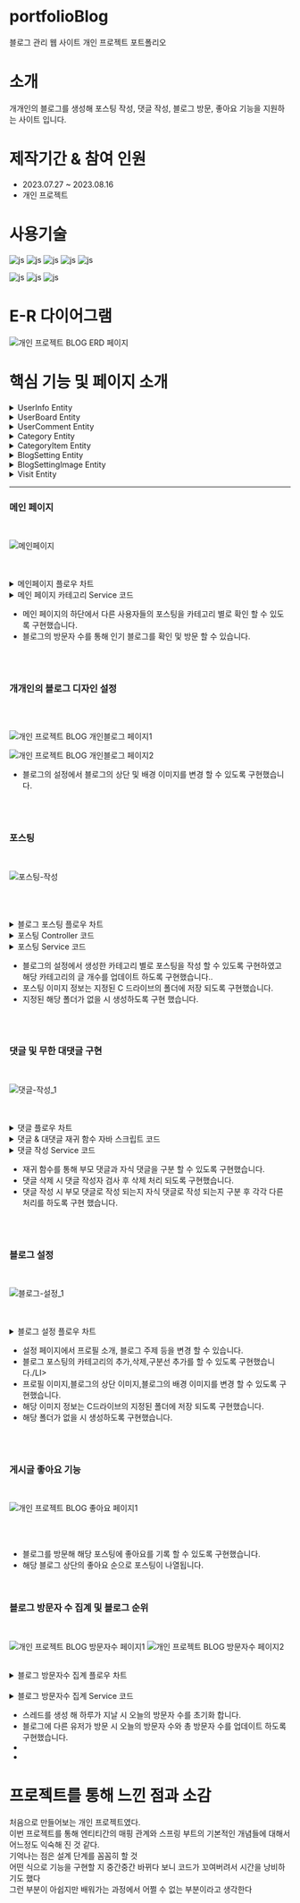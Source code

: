 # portfolioBlog
블로그 관리 웹 사이트 개인 프로젝트 포트폴리오


# 소개
개개인의 블로그를 생성해 포스팅 작성, 댓글 작성, 블로그 방문, 좋아요 기능을 지원하는 사이트 입니다.
<BR>

# 제작기간 & 참여 인원
<UL>
  <LI>2023.07.27 ~ 2023.08.16</LI>
  <LI>개인 프로젝트</LI>
</UL>


# 사용기술
![js](https://img.shields.io/badge/SpringBoot-6DB33F?style=for-the-badge&logo=SpringBoot&logoColor=white)
![js](https://img.shields.io/badge/Java-FF0000?style=for-the-badge&logo=Java&logoColor=white)
![js](https://img.shields.io/badge/IntelliJ-004088?style=for-the-badge&logo=IntelliJ&logoColor=white)
![js](https://img.shields.io/badge/MariaDB-003545?style=for-the-badge&logo=MariaDB&logoColor=white)
![js](https://img.shields.io/badge/security-6DB33F?style=for-the-badge&logo=security&logoColor=white)

![js](https://img.shields.io/badge/jquery-0769AD?style=for-the-badge&logo=jquery&logoColor=white)
![js](https://img.shields.io/badge/bootstrap-7952B3?style=for-the-badge&logo=bootstrap&logoColor=white)
![js](https://img.shields.io/badge/JavaScript-F7DF1E?style=for-the-badge&logo=JavaScript&logoColor=white)

# E-R 다이어그램


![개인 프로젝트 BLOG ERD 페이지](https://github.com/oals/portfolioBlog/assets/136543676/6300be94-d45e-4641-aba2-6fdf95022ca3)



# 핵심 기능 및 페이지 소개

<details>
 <summary> UserInfo Entity
 
 </summary> 





          
    @Log4j2
    @Setter
    @Getter
    @AllArgsConstructor
    @NoArgsConstructor
    @Table(name = "userinfo")
    @Builder
    @Entity
    public class UserInfo {

    @Id
    @Column(nullable = false,length = 200)
    private String userEmail;  //이메일

    @Column(nullable = false)
    private String userPw; //비밀번호

    @Column(nullable = false,length = 50)
    private String userName; //이름

    @Column(nullable = true,length = 50)
    private String userNickName; //닉네임

    @Column(nullable = false,length = 300)
    private String address; //주소

    @Column(nullable = false,length = 50)
    private String phone; //전화번호

    @Column(nullable = false)
    private String joinDate; //가입날짜

    @Column(nullable = true)
    private int followCount; //팔로워 수

    @Column(nullable = true)
    private int followingCount; //팔로잉 수
    @Enumerated(EnumType.STRING)
    private Role role;  //권한 설정


    public static UserInfo createMember(UserInfoDTO userInfoDTO, PasswordEncoder passwordEncoder){
        UserInfo userInfo = new UserInfo();
        userInfo.setUserEmail(userInfoDTO.getUserEmail());
        userInfo.setUserName(userInfoDTO.getUserName());
        userInfo.setUserNickName(userInfoDTO.getUserNickName());
        userInfo.setAddress(userInfoDTO.getAddress());
        userInfo.setPhone(userInfoDTO.getPhone());
        userInfo.setJoinDate(userInfoDTO.getJoinDate());
        userInfo.setFollowCount(userInfoDTO.getFollowCount());
        userInfo.setFollowingCount(userInfoDTO.getFollowingCount());
        userInfo.setRole(Role.USER);


        // 암호화
        String password = passwordEncoder.encode(userInfoDTO.getUserPw());
        userInfo.setUserPw(password);

        return userInfo;
    }

    public void Update_NickName(String userNickName){

        this.userNickName = userNickName;
    }



    }
          








</details>

<details>
 <summary> UserBoard Entity
 
 </summary> 




    @Entity
    @Getter
    @Setter
    @Table(name="userboard")
    public class UserBoard {

    @Id
    @GeneratedValue(strategy=GenerationType.IDENTITY)
    private Long articleNo; 

    @ManyToOne(fetch = FetchType.LAZY)    //확인 필요
    @JoinColumn(name="blogsetting_blog_no")
    private BlogSetting blogSetting; //블로그 정보


    @OneToMany(mappedBy = "userBoard",cascade = CascadeType.ALL)
    private List<UserComment> userComment = new ArrayList<UserComment>(); //댓글 


    @OneToOne(cascade = CascadeType.ALL)
    private BoardImage Thumbnail;   //썸네일 이미지 



    @Column(nullable = false)
    private String category;    //해당 포스트의 카테고리 명

    @Column(nullable = false)
    private String title;   //제목

    @Column(nullable = false,length = 5000)
    private String content; //내용

    @Min(value=0)
    @Column(nullable = false)
    private int view;   //조회수

    @Min(value=0)
    @Column(nullable = false,name = "board_Like")
    private int like;   //좋아요 수

    @Column(nullable = false)
    private LocalDate writeDate;    //작성일


    public void updateLike(){
        this.like += 1;

    }




    }




  





</details>


<details>
 <summary> UserComment Entity
 
 </summary> 





    @Entity
    @Getter
    @Setter
    @Log4j2
    public class UserComment {

    @Id
    @GeneratedValue(strategy = GenerationType.AUTO)
    private Long commentNo;  


    @JsonIgnore
    @ManyToOne(fetch = FetchType.LAZY)
    @JoinColumn(name="userboard_articleNo")
    private UserBoard userBoard;    //댓글이 달린 포스트

    @JsonIgnore
    @ManyToOne(fetch = FetchType.LAZY)
    @JoinColumn(name="blogsetting_blogNo")
    private BlogSetting blogSetting;  //블로그 설정
    

    @Column(nullable = false,name="user_nick_name")
    private String userNickName;    //댓글 작성자


    @Column(nullable = false,name="comment")
    private String comment; //댓글 내용


    @JsonIgnore
    @ManyToOne(fetch = FetchType.LAZY)
    @JoinColumn(name="UserComment_commentNo")
    private UserComment parentComment;       //부모 댓글


    @OneToMany(fetch = FetchType.LAZY,cascade = CascadeType.ALL)
    @JoinColumn(name="UserComment_commentNo")
    private List<UserComment> childComment = new ArrayList<UserComment>();  //자식 댓글  



    @Column(nullable = false)
    private LocalDate writeDate;    //댓글 작성일



    public void addChildComment(UserComment userComment){

        this.childComment.add(userComment);

    }



    }









</details>


<details>
 <summary> Category Entity
 
 </summary> 





    @Getter
    @Setter
    @AllArgsConstructor
    @NoArgsConstructor
    @Table(name="category")
    @Log4j2
    @Entity
    public class Category {

    @Id
    @GeneratedValue(strategy = GenerationType.IDENTITY)
    private Long categoryNo;

    @ManyToOne(fetch = FetchType.LAZY)
    @JoinColumn(name="blogsetting_blog_no")
    private BlogSetting blogSetting;    //블로그 정보


    @OneToMany(mappedBy = "category" ,cascade = CascadeType.PERSIST)
    private List<CategoryItem> categoryItem = new ArrayList<CategoryItem>();    //카테고리 정보



    public void addCategory(List<CategoryItem> categoryItem){

        for(int i = 0; i< categoryItem.size(); i++) {
            this.categoryItem.add(categoryItem.get(i));
        }
    }


    }









</details>


<details>
 <summary> CategoryItem Entity
 
 </summary> 





    @Entity
    @Getter
    @Setter
    @Table(name="categoryItem")
    public class CategoryItem {

    @Id
    @GeneratedValue(strategy = GenerationType.IDENTITY)
    private Long id;

    @Column(name="category_name")
    private String CategoryName; // 카테고리 명

    @Min(value = 0)
    @Column(name="category_count")
    private int categoryCount;  //카테고리의 글 개수

    @ManyToOne
    private Category category;


     }









</details>


<details>
 <summary> BlogSetting Entity
 
 </summary> 




     @Entity
     @Getter
     @AllArgsConstructor
     @NoArgsConstructor
     @Table(name="blogsetting")
     @Builder
     public class BlogSetting {

    @Id
    @GeneratedValue(strategy = GenerationType.IDENTITY)
    private Long blogNo;


    @OneToOne(fetch = FetchType.LAZY)    
    @JoinColumn(name = "userinfo_userEmail")
    private UserInfo userInfo;  //블로그 주인

    @Column(nullable = true)
    private String blogTopic;  //블로그 주제

    @Column(nullable = true)
    private String headerImagePath; //헤더 이미지

    @Column(nullable = true)
    private String bodyImagePath; //바디 이미지

    @Column(nullable = true)
    private String profileInfo; //프로필 소개글

    @Column(nullable = true)
    private String profileImagePath; //프로필 이미지

    @Column(nullable = true)
    private boolean privateChk; //비공개 여부

    @Column(nullable = true)
    private boolean writePermission; //댓글 작성 여부


    public void update_profile(BlogSettingDTO blogSettingDTO){


        this.profileInfo = blogSettingDTO.getProfileInfo();
        this.blogTopic = blogSettingDTO.getBlogTopic();
        this.privateChk = blogSettingDTO.isPrivateChk();
        this.headerImagePath = blogSettingDTO.getHeaderImagePath();
        this.bodyImagePath =  blogSettingDTO.getBodyImagePath();
        this.profileImagePath = blogSettingDTO.getProfileImagepath();
    }






    }








</details>


<details>
 <summary> BlogSettingImage Entity
 
 </summary> 





    @Entity
    @Getter
    @Setter
    @Builder
    @AllArgsConstructor
    @NoArgsConstructor
    public class BlogSettingImage {    


    @Id
    @GeneratedValue(strategy = GenerationType.IDENTITY)
    Long BlogImgNo;

    @OneToOne(fetch = FetchType.LAZY)    
    @JoinColumn(name="blogsetting_blog_no")
    BlogSetting blogSetting; //블로그 정보

    String PastHeaderImagePath;  //수정 전 헤더이미지 
    String PastBodyImagePath; //수정 전 바디 이미지
    String PastProfileImagePath; //수정 전 프로필 이미지

    public void update_Image(BlogSettingImageDTO blogSettingImageDTO){
        this.PastHeaderImagePath = blogSettingImageDTO.getPastHeaderImagePath();
        this.PastBodyImagePath = blogSettingImageDTO.getPastBodyImagePath();
        this.PastProfileImagePath = blogSettingImageDTO.getPastProfileImagePath();

    }



    }    








</details>



<details>
 <summary> Visit Entity
 
 </summary> 





    @Getter
    @ToString
    @Setter
    @AllArgsConstructor
    @NoArgsConstructor
    @Builder
    @Entity
    public class Visit {
    @Id
    @GeneratedValue(strategy = GenerationType.IDENTITY)
    private Long visitNo;

    @OneToOne(fetch = FetchType.LAZY)
    @JoinColumn(name="blogsetting_blog_no")
    private BlogSetting blogsetting; //블로그 정보

    @Column(nullable = false)
    private int today; //오늘의 방문자 수

    @Column(nullable = false)
    private int total; //총 방문자 수

    @Column(nullable = false)
    private int week; //오늘의 요일



    public void updateVisit(int today,int total){

        this.today = today + 1;
        this.total = total + 1;



    }


    }









</details>





<hr>
<H3>메인 페이지</H3>
<BR>


![메인페이지](https://github.com/oals/portfolioLibrary/assets/136543676/c759c2c8-de7a-480a-85a7-2892e1893529)


<BR>
<BR>
<details>
 <summary> 메인페이지 플로우 차트
 
 </summary> 
<img src='https://github.com/oals/portfolioLibrary/assets/136543676/b2af51d4-3574-403d-acd2-42df754a7476'>
</details>

<details>
 <summary> 메인 페이지 카테고리 Service 코드
 
 </summary> 


         public PageResponseDTO<TopicBoardDTO> GetTopic_Board(PageRequestDTO pageRequestDTO,String topic) {

        Pageable pageable = pageRequestDTO.getPageable();

        JPAQueryFactory queryFactory = new JPAQueryFactory(em);
        QUserBoard qUserBoard = QUserBoard.userBoard;
        QBlogSetting qBlogSetting = QBlogSetting.blogSetting;
        QUserInfo qUserInfo = QUserInfo.userInfo;
        QBoardImage qBoardImage = QBoardImage.boardImage;

        BooleanBuilder builder = new BooleanBuilder();

        if(topic.equals("all")){  //전체 카테고리 선택 시
            builder.and(qUserBoard.blogSetting.blogTopic.ne("default"));
        }else{ //특정 카테고리 선택 시
            builder.and(qUserBoard.blogSetting.blogTopic.eq(topic));
        }

        List<TopicBoardDTO> list = queryFactory.select(Projections.bean(TopicBoardDTO.class,
                        qUserInfo.userEmail,
                        qUserInfo.userNickName,
                        qBlogSetting.profileImagePath,
                        qUserBoard.Thumbnail.imagePath,
                        qUserBoard.title,
                        qUserBoard.content,
                        qUserBoard.writeDate))
                .from(qUserBoard)
                .where(builder)
                .join(qBlogSetting)
                .on(qBlogSetting.blogNo.eq(qUserBoard.blogSetting.blogNo))
                .join(qUserInfo)
                .on(qUserInfo.userEmail.eq(qBlogSetting.userInfo.userEmail))
                .offset(pageable.getOffset())   //N 번부터 시작
                .limit(pageable.getPageSize()) //조회 갯수
                .orderBy(qUserBoard.writeDate.desc()).fetch();


        for(int i = 0; i< list.size(); i++){   //글 db 구조 변경시 삭제

            String[] strArr = list.get(i).getContent().split(",");
            //텍스트와 이미지 변환 작업
            for(int j =0; j < (strArr.length); j++){
                if(strArr[j].contains("image")){
                    strArr[j] = " ";
                }
                if(strArr[j].contains("<br>")){
                    strArr[j] = " ";
                }
                if(strArr[j].contains(",")){
                    strArr[j] = " ";
                }
            }

            String str = String.join(" ",strArr);

            //글 미리보기 텍스트 변환 작업
            if(str.length() < 100){
                list.get(i).setContent(str);

            }else{
                list.get(i).setContent(str.substring(0,100) + ".....");
            }


        }


        Long count = queryFactory
                .select(qUserBoard.count())
                .from(qUserBoard)
                .where(builder.and(qUserBoard.Thumbnail.isNotNull()))
                .fetchOne();


        return PageResponseDTO.<TopicBoardDTO>widthAll()
                .pageRequestDTO(pageRequestDTO)
                .list(list)
                .total(Integer.parseInt(count.toString()))
                .build();


    }




 
</details>



<UL>
  <LI>메인 페이지의 하단에서 다른 사용자들의 포스팅을 카테고리 별로 확인 할 수 있도록 구현했습니다.</LI>
    <LI>블로그의 방문자 수를 통해 인기 블로그를 확인 및 방문 할 수 있습니다.  </LI>
</UL>

<br>
<br>






<H3>개개인의 블로그 디자인 설정 </H3>
<BR>
<BR>


![개인 프로젝트 BLOG 개인블로그 페이지1](https://github.com/oals/portfolioBlog/assets/136543676/9330a11d-6988-42fc-81f6-fd85867c99f9)

![개인 프로젝트 BLOG 개인블로그 페이지2](https://github.com/oals/portfolioBlog/assets/136543676/8b75032e-2f5e-4222-98a2-25545a72f975)



<UL>
  <LI>블로그의 설정에서 블로그의 상단 및 배경 이미지를 변경 할 수 있도록 구현했습니다.</LI>
</UL>


<BR>




<BR>
<H3>포스팅 </H3>
<BR>

![포스팅-작성](https://github.com/oals/portfolioBlog/assets/136543676/841cde84-7922-4ed5-a92d-16dabc93c227)


<BR>
<BR>
<BR>
<details>
 <summary> 블로그 포스팅 플로우 차트
 
 </summary> 
  <img src='https://github.com/oals/portfolioLibrary/assets/136543676/c74a46d8-b260-403f-a9f0-9dcefa48fc71'>
</details>


<details>
 <summary> 포스팅 Controller 코드
 
 </summary> 



          public ModelAndView myBlogInsert(Model model,Long blogNo,String userNickName,
                                     UserBoardDTO userBoardDTO,
                                     @RequestPart List<MultipartFile> multipartFileList) throws Exception {

        String Content = userBoardDTO.getContent();
        BoardImageDTO boardImageDTO = null;

        //테이블 먼저 생성 후 articleNo 가져오기
        UserBoardDTO createUserBoardDTO = userBoardService.create_UserBoard(userBoardDTO);
        Long articleNo = createUserBoardDTO.getArticleNo();

        List<String> imagePathList = new ArrayList<>();  //이미지 저장소
        

        if(multipartFileList != null) {   //해당 글 내용에 이미지가 있으면

            //이미지 저장 폴더 경로
            String path = itemImgLocation + "/blogBoardImage/" + blogNo + "/" + articleNo;  // + 글 번호 추가 필요

            //글 번호 폴더만들기
            createDirectoryService.createBlogContentDirectory(blogNo, articleNo);    

            //이미지 파일 업로드
            for(int i = 0; i <  multipartFileList.size(); i++) {

                //이미지 파일 업로드
                if(!multipartFileList.get(i).getOriginalFilename().isEmpty()){
                    String fileName = fileService.uploadFile(path, multipartFileList.get(i).getOriginalFilename(), multipartFileList.get(i).getBytes());

                    if(Content.contains(multipartFileList.get(i).getOriginalFilename())){
                        String imagePath = "/images/blogBoardImage/" + blogNo + "/" + articleNo + "/" + fileName;

                        //List에 이미지 경로들 모음
                        imagePathList.add(imagePath);

                        //반복문 종료 후 서비스 호출 -> 반복문으로 엔티티 여러개 생성

                        Content =  Content.replace(multipartFileList.get(i).getOriginalFilename(), imagePath);
                        //여기 데이터를 boardImage 테이블에 저장

                    }
                }
            }
        }


        //content내용 알고리즘 생성 / img 문자열 -> 이미지 경로
        BlogSettingDTO blogSettingDTO = blogSettingService.GetBlog_SettingEntity(blogNo);


        //알고리즘을 거친 블로그 컨텐츠 문자열로 다시 저장
        createUserBoardDTO.setContent(Content);



        if(!imagePathList.isEmpty()) {
            //작성 게시글의 이미지 저장 테이블에 이미지 저장
            boardImageDTO = userBoardService.UpdateBoard_Image(createUserBoardDTO, imagePathList);
        }

        //db에 글 저장
        userBoardService.Insert_UserBoard(blogSettingDTO,createUserBoardDTO,boardImageDTO);



        //카테고리의 count 값 + 1
        blogSettingService.update_CategoryCount(blogNo,userBoardDTO.getCategory(),true);

        
        
        //컨트롤러 -> 컨트롤러 이동 코드

        ModelAndView MAV = new ModelAndView();
        MAV.setViewName("redirect:/Blog");
        MAV.addObject("userNickName",userNickName);

        return MAV;
    }






 
</details>


<details>
 <summary> 포스팅 Service 코드
 
 </summary> 


            public void Insert_UserBoard(BlogSettingDTO blogSettingDTO, UserBoardDTO userBoardDTO,BoardImageDTO boardImageDTO) {

        BlogSetting blogSetting = modelMapper.map(blogSettingDTO,BlogSetting.class);
        UserBoard userBoard = modelMapper.map(userBoardDTO,UserBoard.class);
        BoardImage boardImage = null;

        if(boardImageDTO != null) {
             boardImage = modelMapper.map(boardImageDTO, BoardImage.class);
        }


        userBoard.setBlogSetting(blogSetting);       
        userBoard.setTitle(userBoardDTO.getTitle());
        userBoard.setContent(userBoardDTO.getContent());
        userBoard.setThumbnail(boardImage == null ? null : boardImage);
        userBoard.setCategory(userBoardDTO.getCategory());
        userBoard.getLike();
        userBoard.getView();
        userBoard.setWriteDate(LocalDateTime.now().toLocalDate());

        userBoardRepository.save(userBoard);

    }




 
</details>



<UL>
  <LI>블로그의 설정에서 생성한 카테고리 별로 포스팅을 작성 할 수 있도록 구현하였고 해당 카테고리의 글 개수를 업데이트 하도록 구현했습니다..</LI>
    <LI>포스팅 이미지 정보는 지정된 C 드라이브의 폴더에 저장 되도록 구현했습니다.  </LI>
    <LI>지정된 해당 폴더가 없을 시 생성하도록 구현 했습니다.</LI>
</UL>

<BR>
<BR>






<H3>댓글 및 무한 대댓글 구현 </H3>
<BR>


![댓글-작성_1](https://github.com/oals/portfolioLibrary/assets/136543676/da14d892-92e2-459e-b4ef-92dff9ea566a)

<BR>
<BR>

<details>
 <summary> 댓글 플로우 차트
 
 </summary> 
  <img src='https://github.com/oals/portfolioLibrary/assets/136543676/77b9eb63-b935-4f29-9f07-1b31c95e0cf6'>
</details>


<details>
 <summary> 댓글 & 대댓글 재귀 함수 자바 스크립트 코드
 
 </summary> 



              function createChild(comments, padding = 1) {
                const commentString = [];
                let str = ''
                for(let i = 0; i < comments.length; i++) {

                          str = "<div class='d-flex align-items-start flex-column mb-1' style='padding-left :" + (padding * 40)  + "px'>"
                          + "<div class='col-3 mt-1'>"
                                + "ㄴ " + "<a href='/Blog?userNickName=" + comments[i].userNickName + "' >"
                                    + comments[i].userNickName + "님"
                                + "</a>"
                            +"</div>"

                            +"<div class='col-6'>"
                               +  comments[i].comment
                            if(comments[i].comment != '삭제된 댓글입니다.'){
                               str += "<button class='badge bg-secondary m-1' data-bs-toggle='collapse'" + "data-bs-target='#collapseOne" + comments[i].commentNo  + "'aria-expanded='true'" +  "aria-controls='collapseOne" + comments[i].commentNo  + "'>답글</button>"

                                if(userNickName == comments[i].userNickName){
                                 str += "<button class='badge bg-secondary m-1 delComment'  data-value='"+ comments[i].commentNo   + "' >삭제</button>"
                                    }
                            }

                            str += "</div>"

                            +"<div class='col-3'>"
                                + comments[i].writeDate
                            +"</div>"
                       + "</div>"

                            +"<div id='collapseOne"+ comments[i].commentNo   + "'class='accordion-collapse collapse' aria-labelledby='headingOne' data-bs-      parent='#accordionExample'>"
                               +"<div class='accordion-body'>"
                              + "ㄴ <input type='text' class='w-75' style='border-left-width:0;border-right-width:0;border-top-width:0;border-bottom-width:0.5;'>"


                              +"<button type='button' class='replyBtn badge bg-secondary m-1' value ='" +  comments[i].commentNo + "'> 작성 </button>"

                                +"</div>"



                               +"</div>"

                       +"</div>"

                    commentString.push(str);


                  if (comments[i].childComment.length > 0) { //재귀 함수 호출
                    commentString.push(createChild(comments[i].childComment, padding + 1));
                  }

                }

                console.log(commentString)
                return commentString.join('')
              }

        





</details>



<details>
 <summary> 댓글 작성 Service 코드
 
 </summary> 



          public void Insert_UserComment(Map<String,Object> map) {

        BlogSetting blogSetting = modelMapper.map(map.get("blogSettingDTO"),BlogSetting.class);
        UserBoard userBoard = modelMapper.map(map.get("userBoardDTO"),UserBoard.class);

        UserComment parentComment;

        if(map.get("parentCommentDTO") == null){ //부모 댓글이 없을 때
            parentComment = null;

            UserComment userComment = new UserComment();
            userComment.setBlogSetting(blogSetting);
            userComment.setUserBoard(userBoard);
            userComment.setUserNickName(map.get("userNickName").toString());
            userComment.setComment(map.get("comment").toString());
            userComment.setParentComment(parentComment); //부모 댓글 null 처리
            userComment.setWriteDate(LocalDateTime.now().toLocalDate());

            userCommentRepository.save(userComment);

        }else{                                  //부모 댓글이 있을 때
            parentComment = modelMapper.map(map.get("parentCommentDTO"),UserComment.class);

            UserComment userComment = new UserComment();
            userComment.setBlogSetting(blogSetting);
            userComment.setUserBoard(userBoard);
            userComment.setUserNickName(map.get("userNickName").toString());
            userComment.setComment(map.get("comment").toString());
            userComment.setParentComment(parentComment);
            userComment.setWriteDate(LocalDateTime.now().toLocalDate());

            userCommentRepository.save(userComment);

            parentComment.addChildComment(userComment);
            userCommentRepository.save(parentComment);

        }


    }





</details>


<UL>
  <LI>재귀 함수를 통해 부모 댓글과 자식 댓글을 구분 할 수 있도록 구현했습니다.</LI>
    <LI>댓글 삭제 시 댓글 작성자 검사 후 삭제 처리 되도록 구현했습니다.</LI>
    <LI>댓글 작성 시 부모 댓글로 작성 되는지 자식 댓글로 작성 되는지 구분 후 각각 다른 처리를 하도록 구현 했습니다.</LI>
</UL>


<BR>
<BR>





<H3>블로그 설정</H3>
<BR>


![블로그-설정_1](https://github.com/oals/portfolioLibrary/assets/136543676/aa81ee04-9830-4d73-91ba-0393b39ae6ca)


<BR>
<BR>

<details>
 <summary> 블로그 설정 플로우 차트
 
 </summary> 
<img src='https://github.com/oals/portfolioLibrary/assets/136543676/e545d4fc-feb1-43f8-9031-9f9a526a2694'>
</details>


<UL>
  <LI>설정 페이지에서 프로필 소개, 블로그 주제 등을 변경 할 수 있습니다.</LI>
    <LI>블로그 포스팅의 카테고리의 추가,삭제,구분선 추가를 할 수 있도록 구현했습니다./LI>
    <LI>프로필 이미지,블로그의 상단 이미지,블로그의 배경 이미지를 변경 할 수 있도록 구현했습니다.</LI>
    <LI>해당 이미지 정보는 C드라이브의 지정된 폴더에 저장 되도록 구현했습니다.</LI>
  <LI>해당 폴더가 없을 시 생성하도록 구현했습니다.</LI>
</UL>

<BR>
<BR>




<H3>게시글 좋아요 기능</H3>
<BR>

![개인 프로젝트 BLOG 좋아요 페이지1](https://github.com/oals/portfolioBlog/assets/136543676/0d8b3be7-1faf-42d0-9adb-04a59333786d)

<BR>
<BR>
<UL>
    <LI> 블로그를 방문해 해당 포스팅에 좋아요를 기록 할 수 있도록 구현했습니다.</LI>
    <LI> 해당 블로그 상단의 좋아요 순으로 포스팅이 나열됩니다.</LI>
</UL>
<BR>




<H3>블로그 방문자 수 집계 및 블로그 순위</H3>
<BR>

![개인 프로젝트 BLOG 방문자수 페이지1](https://github.com/oals/portfolioBlog/assets/136543676/5120a4dd-b910-4257-b9d9-f662eaab48b0)
![개인 프로젝트 BLOG 방문자수 페이지2](https://github.com/oals/portfolioBlog/assets/136543676/f5f54c1f-a375-42ed-8aa8-01417c895253)


<BR>
<details>
 <summary> 블로그 방문자수 집계 플로우 차트
 
 </summary> 
<img src='https://github.com/oals/portfolioLibrary/assets/136543676/5077b6ed-1c32-484f-b174-2df49b26cf68'>
</details>
<BR>



<details>
 <summary> 블로그 방문자수 집계 Service 코드
 
 </summary> 



            public void GetVisit_Info(Long blogNo) {

        Visit visit = visitRepository.findByBlogsetting_BlogNo(blogNo);

        //블로그의 투데이 / 토탈  + 1
        visit.updateVisit(visit.getToday(), visit.getTotal());


         LocalDateTime date = LocalDateTime.now();
        DayOfWeek dayOfWeek = date.getDayOfWeek();
        int dayOfWeekNumber = dayOfWeek.getValue();

            //하루가 지났을 경우 초기화
        if (dayOfWeekNumber != visit.getWeek()) {
            visit.updateVisit(0, visit.getTotal());
            visit.setWeek(dayOfWeekNumber);
        }


        visitRepository.save(visit);

    }




 
</details>


<UL>
  <LI>스레드를 생성 해 하루가 지날 시 오늘의 방문자 수를 초기화 합니다.</LI>
    <LI>블로그에 다른 유저가 방문 시 오늘의 방문자 수와 총 방문자 수를 업데이트 하도록 구현했습니다.</LI>
    <LI></LI>
    <LI></LI>
</UL>




# 프로젝트를 통해 느낀 점과 소감

처음으로 만들어보는 개인 프로젝트였다.<BR>
이번 프로젝트를 통해 엔티티간의 매핑 관계와 스프링 부트의 기본적인 개념들에 대해서 어느정도 익숙해 진 것 같다. <BR>
기억나는 점은 설계 단계를 꼼꼼히 할 것 <BR>
어떤 식으로 기능을 구현할 지 중간중간 바뀌다 보니 코드가 꼬여버려서 시간을 낭비하기도 했다 <BR>
그런 부분이 아쉽지만 배워가는 과정에서 어쩔 수 없는 부분이라고 생각한다<BR>








